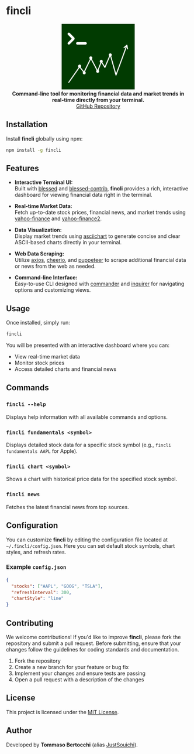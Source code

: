 
# fincli

<p align="center">
  <img src="https://raw.githubusercontent.com/JustSouichi/fincli/refs/heads/main/img/logo.svg" width="200" height="179" alt="">
  <br><strong>Command-line tool for monitoring financial data and market trends in real-time directly from your terminal.</strong>
  <br><a href="https://github.com/JustSouichi/fincli">GitHub Repository</a>
</p>

## Installation

Install **fincli** globally using npm:

```bash
npm install -g fincli
```

## Features

- **Interactive Terminal UI:**  
  Built with [blessed](https://github.com/chjj/blessed) and [blessed-contrib](https://github.com/yaronn/blessed-contrib), **fincli** provides a rich, interactive dashboard for viewing financial data right in the terminal.

- **Real-time Market Data:**  
  Fetch up-to-date stock prices, financial news, and market trends using [yahoo-finance](https://www.npmjs.com/package/yahoo-finance) and [yahoo-finance2](https://www.npmjs.com/package/yahoo-finance2).

- **Data Visualization:**  
  Display market trends using [asciichart](https://github.com/kroitor/asciichart) to generate concise and clear ASCII-based charts directly in your terminal.

- **Web Data Scraping:**  
  Utilize [axios](https://github.com/axios/axios), [cheerio](https://github.com/cheeriojs/cheerio), and [puppeteer](https://github.com/puppeteer/puppeteer) to scrape additional financial data or news from the web as needed.

- **Command-line Interface:**  
  Easy-to-use CLI designed with [commander](https://github.com/tj/commander.js) and [inquirer](https://github.com/SBoudrias/Inquirer.js) for navigating options and customizing views.

## Usage

Once installed, simply run:

```bash
fincli
```

You will be presented with an interactive dashboard where you can:

- View real-time market data
- Monitor stock prices
- Access detailed charts and financial news

## Commands

### `fincli --help`
Displays help information with all available commands and options.

### `fincli fundamentals <symbol>`
Displays detailed stock data for a specific stock symbol (e.g., `fincli fundamentals AAPL` for Apple).

### `fincli chart <symbol>`
Shows a chart with historical price data for the specified stock symbol.

### `fincli news`
Fetches the latest financial news from top sources.

## Configuration

You can customize **fincli** by editing the configuration file located at `~/.fincli/config.json`. Here you can set default stock symbols, chart styles, and refresh rates.

### Example `config.json`
```json
{
  "stocks": ["AAPL", "GOOG", "TSLA"],
  "refreshInterval": 300,
  "chartStyle": "line"
}
```

## Contributing

We welcome contributions! If you'd like to improve **fincli**, please fork the repository and submit a pull request. Before submitting, ensure that your changes follow the guidelines for coding standards and documentation.

1. Fork the repository
2. Create a new branch for your feature or bug fix
3. Implement your changes and ensure tests are passing
4. Open a pull request with a description of the changes

## License

This project is licensed under the [MIT License](./LICENSE).

## Author

Developed by **Tommaso Bertocchi** (alias [JustSouichi](https://github.com/JustSouichi)).
